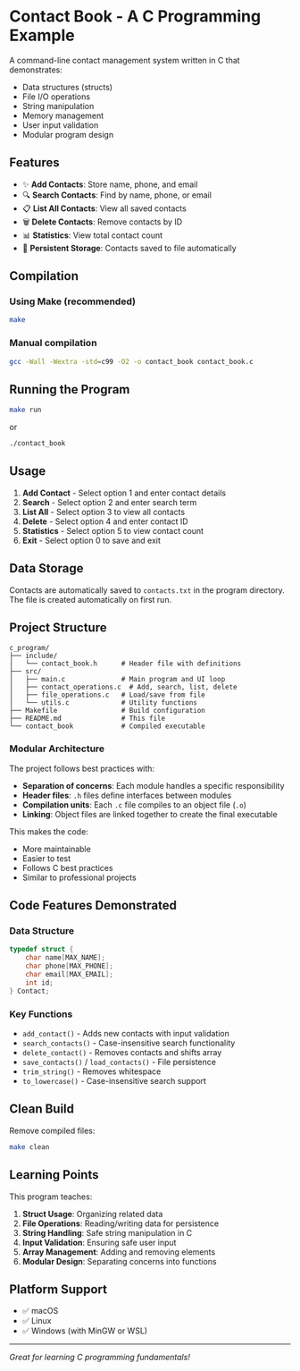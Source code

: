 # Contact Book - A C Programming Example

A command-line contact management system written in C that demonstrates:
- Data structures (structs)
- File I/O operations
- String manipulation
- Memory management
- User input validation
- Modular program design

## Features

- ✨ **Add Contacts**: Store name, phone, and email
- 🔍 **Search Contacts**: Find by name, phone, or email
- 📋 **List All Contacts**: View all saved contacts
- 🗑️ **Delete Contacts**: Remove contacts by ID
- 📊 **Statistics**: View total contact count
- 💾 **Persistent Storage**: Contacts saved to file automatically

## Compilation

### Using Make (recommended)
```bash
make
```

### Manual compilation
```bash
gcc -Wall -Wextra -std=c99 -O2 -o contact_book contact_book.c
```

## Running the Program

```bash
make run
```

or

```bash
./contact_book
```

## Usage

1. **Add Contact** - Select option 1 and enter contact details
2. **Search** - Select option 2 and enter search term
3. **List All** - Select option 3 to view all contacts
4. **Delete** - Select option 4 and enter contact ID
5. **Statistics** - Select option 5 to view contact count
6. **Exit** - Select option 0 to save and exit

## Data Storage

Contacts are automatically saved to `contacts.txt` in the program directory. The file is created automatically on first run.

## Project Structure

```
c_program/
├── include/
│   └── contact_book.h      # Header file with definitions
├── src/
│   ├── main.c              # Main program and UI loop
│   ├── contact_operations.c  # Add, search, list, delete
│   ├── file_operations.c   # Load/save from file
│   └── utils.c             # Utility functions
├── Makefile                # Build configuration
├── README.md               # This file
└── contact_book            # Compiled executable
```

### Modular Architecture

The project follows best practices with:
- **Separation of concerns**: Each module handles a specific responsibility
- **Header files**: `.h` files define interfaces between modules
- **Compilation units**: Each `.c` file compiles to an object file (`.o`)
- **Linking**: Object files are linked together to create the final executable

This makes the code:
- More maintainable
- Easier to test
- Follows C best practices
- Similar to professional projects

## Code Features Demonstrated

### Data Structure
```c
typedef struct {
    char name[MAX_NAME];
    char phone[MAX_PHONE];
    char email[MAX_EMAIL];
    int id;
} Contact;
```

### Key Functions
- `add_contact()` - Adds new contacts with input validation
- `search_contacts()` - Case-insensitive search functionality
- `delete_contact()` - Removes contacts and shifts array
- `save_contacts()` / `load_contacts()` - File persistence
- `trim_string()` - Removes whitespace
- `to_lowercase()` - Case-insensitive search support

## Clean Build

Remove compiled files:
```bash
make clean
```

## Learning Points

This program teaches:
1. **Struct Usage**: Organizing related data
2. **File Operations**: Reading/writing data for persistence
3. **String Handling**: Safe string manipulation in C
4. **Input Validation**: Ensuring safe user input
5. **Array Management**: Adding and removing elements
6. **Modular Design**: Separating concerns into functions

## Platform Support

- ✅ macOS
- ✅ Linux
- ✅ Windows (with MinGW or WSL)

---

*Great for learning C programming fundamentals!*

